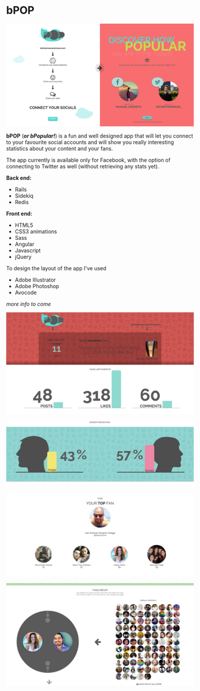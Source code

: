 # bPOP

![alt text](https://github.com/dicristomanuel/bpop/blob/master/app/assets/images/screenshot1.png "Logo Title Text 1")

**bPOP** (***or bPopular!***) is a fun and well designed app that will let you connect to your favourite social accounts and will show you really interesting statistics about your content and your fans.

The app currently is available only for Facebook, with the option of connecting to Twitter as well (without retrieving any stats yet).

**Back end:**
 - Rails
 - Sidekiq
 - Redis

**Front end:**
  - HTML5
  - CSS3 animations
  - Sass
  - Angular
  - Javascript
  - jQuery

To design the layout of the app I've used
 - Adobe Illustrator
 - Adobe Photoshop
 - Avocode

*more info to come*

![alt text](https://github.com/dicristomanuel/bpop/blob/master/app/assets/images/screenshot2.png "Logo Title Text 1")

![alt text](https://github.com/dicristomanuel/bpop/blob/master/app/assets/images/screenshot3.png "Logo Title Text 1")

![alt text](https://github.com/dicristomanuel/bpop/blob/master/app/assets/images/screenshot4.png "Logo Title Text 1")

![alt text](https://github.com/dicristomanuel/bpop/blob/master/app/assets/images/screenshot5.png "Logo Title Text 1")

